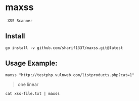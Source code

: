# maxss
``` XSS Scanner```
## Install
```
go install -v github.com/sharif1337/maxss.git@latest
```
## Usage Example:
```
maxss "http://testphp.vulnweb.com/listproducts.php?cat=1"
```
> one linear
```
cat xss-file.txt | maxss
```

